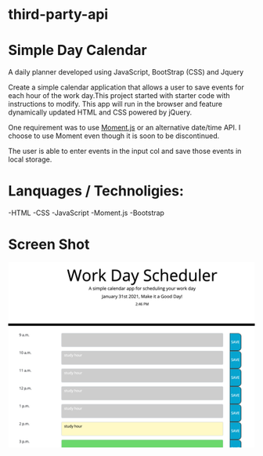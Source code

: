 # third-party-api

# Simple Day Calendar

A daily planner developed using JavaScript, BootStrap (CSS) and Jquery

Create a simple calendar application that allows a user to save events for each hour of the work day.This project started with starter code with instructions to modify. This app will run in the browser and feature dynamically updated HTML and CSS powered by jQuery.

One requirement was to use [Moment.js](https://momentjs.com/) or an alternative date/time API. I choose to use Moment even though it is soon to be discontinued.

The user is able to enter events in the input col and save those events in local storage. 


# Lanquages / Technoligies:

-HTML
-CSS
-JavaScript
-Moment.js
-Bootstrap

# Screen Shot

<img src="Screen Shot 2021-01-31 at 2.47.11 PM.png" alt="screen shot of site">
